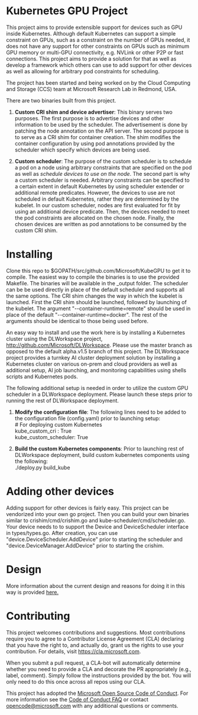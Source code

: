 
# Kubernetes GPU Project

This project aims to provide extensible support for devices such as GPU inside Kubernetes. 
Although default Kubernetes can support a simple constraint on GPUs, such as a constraint on the number of GPUs needed,
it does not have any support for other constraints on GPUs such as minimum GPU memory or multi-GPU connectivity, e.g. NVLink or
other P2P or fast connections.
This project aims to provide a solution for that as well as develop a framework which others can use to add support for other devices
as well as allowing for arbitrary pod constraints for scheduling.

The project has been started and being worked on by the Cloud Computing and Storage (CCS) team at Microsoft Research Lab in Redmond, USA.

There are two binaries built from this project.
1. **Custom CRI shim and device advertiser**: This binary serves two purposes. The first purpose is to advertise devices and other information to 
be used by the scheduler. The advertisement is done by patching the node annotation on the API server. The second purpose is
to serve as a CRI shim for container creation. The shim modifies the container configuration by using pod annotations provided by the scheduler
which specify which devices are being used.

2. **Custom scheduler**: The purpose of the custom scheduler is to schedule a pod on a node using arbitrary constraints that are specified
on the pod as well as *schedule devices to use on the node*. The second part is why a custom scheduler is needed. Arbitrary constraints
can be specified to a certain extent in default Kubernetes by using scheduler extender or additional remote predicates.
However, the devices to use are not scheduled in default Kubernetes, rather they are determined by the kubelet. In our custom scheduler, nodes
are first evaluated for fit by using an additional device predicate. Then, the devices needed to meet the pod constraints are allocated
on the chosen node. Finally, the chosen devices are written as pod annotations to be consumed by the custom CRI shim.

# Installing

Clone this repo to $GOPATH/src/github.com/Microsoft/KubeGPU to get it to compile. The easiest way to compile the binaries is to use
the provided Makefile. The binaries will be available in the _output folder. 
The scheduler can be be used directly in place of the default scheduler and supports all the same options.
The CRI shim changes the way in which the kubelet is launched. First the CRI shim should be launched, followed by launching of the kubelet.
The argument "--container-runtime=remote" should be used in place of the default "--container-runtime=docker".
The rest of the arguments should be identical to those being used before.

An easy way to install and use the work here is by installing a Kubernetes cluster using the DLWorkspace project,
http://github.com/Microsoft/DLWorkspace. Please use the master branch as opposed to the default alpha.v1.5 branch of this project.
The DLWorkspace project provides a turnkey AI cluster deployment solution by installing a Kubernetes cluster on various
on-prem and cloud providers as well as additional setup, AI job launching, and monitoring capabilities 
using shells scripts and Kubernetes pods.

The following additional setup is needed in order to utilize the custom GPU scheduler in a DLWorkspace deployment. Please launch these
steps prior to running the rest of DLWorkspace deployment.
1. **Modify the configuration file**:  The following lines need to be added to the configuration file (config.yaml) prior to launching setup:  
\# For deploying custom Kubernetes  
kube\_custom\_cri : True  
kube\_custom\_scheduler: True  
  
2. **Build the custom Kubernetes components**: Prior to launching rest of DLWorkspace deployment, build custom kubernetes components using the following:  
./deploy.py build_kube

# Adding other devices

Adding support for other devices is fairly easy. This project can be vendorized into your own go project. Then you can build your own binaries similar to
crishim/cmd/crishim.go and kube-scheduler/cmd/scheduler.go.
Your device needs to to support the Device and DeviceScheduler interface in types/types.go. After creation, you can use "device.DeviceScheduler.AddDevice" prior
to starting the scheduler and "device.DeviceManager.AddDevice" prior to starting the crishim.

# Design

More information about the current design and reasons for doing it in this way is provided [here.](docs/kubegpu.md)

# Contributing

This project welcomes contributions and suggestions.  Most contributions require you to agree to a
Contributor License Agreement (CLA) declaring that you have the right to, and actually do, grant us
the rights to use your contribution. For details, visit https://cla.microsoft.com.

When you submit a pull request, a CLA-bot will automatically determine whether you need to provide
a CLA and decorate the PR appropriately (e.g., label, comment). Simply follow the instructions
provided by the bot. You will only need to do this once across all repos using our CLA.

This project has adopted the [Microsoft Open Source Code of Conduct](https://opensource.microsoft.com/codeofconduct/).
For more information see the [Code of Conduct FAQ](https://opensource.microsoft.com/codeofconduct/faq/) or
contact [opencode@microsoft.com](mailto:opencode@microsoft.com) with any additional questions or comments.

